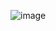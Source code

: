 ![image](https://github.com/zhanghxiao/deeplweb/assets/137479165/8a038877-6411-47b0-90c4-338471388842)


